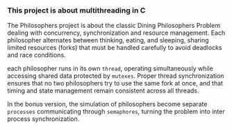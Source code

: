 ### This project is about multithreading in C

The Philosophers project is about the classic Dining Philosophers Problem dealing with concurrency, synchronization and resource management.
Each philosopher alternates between thinking, eating, and sleeping, sharing limited resources (forks) that must be handled carefully to avoid deadlocks and race conditions.

each philosopher runs in its own `thread`, operating simultaneously while accessing shared data protected by `mutexes`.
Proper thread synchronization ensures that no two philosophers try to use the same fork at once, and that timing and state management remain consistent across all threads.

In the bonus version, the simulation of philosophers become separate `processes` communicating through `semaphores`, turning the problem into inter process synchronization.
